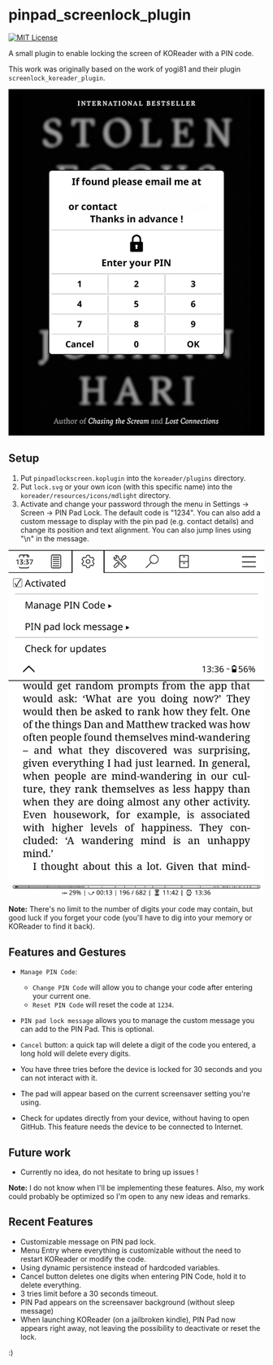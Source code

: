 # pinpad_screenlock_plugin

[![MIT License](https://img.shields.io/badge/License-MIT-orange.svg)](https://opensource.org/licenses/MIT)

A small plugin to enable locking the screen of KOReader with a PIN code.

This work was originally based on the work of yogi81 and their plugin `screenlock_koreader_plugin`.

![Lock Screen Preview](screenshots/lockscreen.png)

## Setup

1. Put `pinpadlockscreen.koplugin` into the `koreader/plugins` directory.
2. Put `lock.svg` or your own icon (with this specific name) into the `koreader/resources/icons/mdlight` directory.
3. Activate and change your password through the menu in Settings -> Screen -> PIN Pad Lock.
The default code is "1234". You can also add a custom message to display with the pin pad (e.g. contact details) and change its position and text alignment. You can also jump lines using "\n" in the message.

![Menu Entry Screenshot](screenshots/menu_entry.png)

**Note:** There's no limit to the number of digits your code may contain, but good luck if you forget your code (you'll have to dig into your memory or KOReader to find it back).

## Features and Gestures

* `Manage PIN Code`:
  * `Change PIN Code` will allow you to change your code after entering your current one.
  * `Reset PIN Code` will reset the code at `1234`.

* `PIN pad lock message` allows you to manage the custom message you can add to the PIN Pad. This is optional.

* `Cancel` button: a quick tap will delete a digit of the code you entered, a long hold will delete every digits.

* You have three tries before the device is locked for 30 seconds and you can not interact with it.

* The pad will appear based on the current screensaver setting you're using.

* Check for updates directly from your device, without having to open GitHub. This feature needs the device to be connected to Internet.

## Future work

* Currently no idea, do not hesitate to bring up issues !

**Note:** I do not know when I'll be implementing these features. Also, my work could probably be optimized so I'm open to any new ideas and remarks.

## Recent Features

* Customizable message on PIN pad lock.
* Menu Entry where everything is customizable without the need to restart KOReader or modify the code.
* Using dynamic persistence instead of hardcoded variables.
* Cancel button deletes one digits when entering PIN Code, hold it to delete everything.
* 3 tries limit before a 30 seconds timeout.
* PIN Pad appears on the screensaver background (without sleep message)
* When launching KOReader (on a jailbroken kindle), PIN Pad now appears right away, not leaving the possibility to deactivate or reset the lock.

:)
